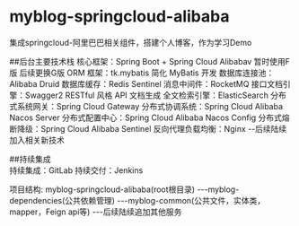# myblog-springcloud-alibaba
集成springcloud-阿里巴巴相关组件，搭建个人博客，作为学习Demo

##后台主要技术栈
    核心框架：Spring Boot + Spring Cloud Alibabav  暂时使用F版 后续更换G版
    ORM 框架：tk.mybatis 简化 MyBatis 开发
    数据库连接池：Alibaba Druid
    数据库缓存：Redis Sentinel
    消息中间件：RocketMQ
    接口文档引擎：Swagger2 RESTful 风格 API 文档生成
    全文检索引擎：ElasticSearch
    分布式系统网关：Spring Cloud Gateway
    分布式协调系统：Spring Cloud Alibaba Nacos Server
    分布式配置中心：Spring Cloud Alibaba Nacos Config
    分布式熔断降级：Spring Cloud Alibaba Sentinel
    反向代理负载均衡：Nginx
    --后续陆续加入相关新技术

##持续集成    
持续集成：GitLab
持续交付：Jenkins

    
    
    
    
项目结构:
    myblog-springcloud-alibaba(root根目录)
    ---myblog-dependencies(公共依赖管理)
    ---myblog-common(公共文件，实体类，mapper，Feign api等)
    ---后续陆续追加其他服务
